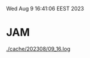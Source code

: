 Wed Aug  9 16:41:06 EEST 2023
# JAM
<a href='./cache/202308/09_16.log'>./cache/202308/09_16.log</a>
